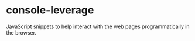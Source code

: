 # console-leverage
JavaScript snippets to help interact with the web pages programmatically in the browser.

